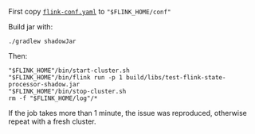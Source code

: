 First copy [`flink-conf.yaml`](flink-conf.yaml) to `"$FLINK_HOME/conf"`

Build jar with:

```shell
./gradlew shadowJar
```

Then:

```shell
"$FLINK_HOME"/bin/start-cluster.sh
"$FLINK_HOME"/bin/flink run -p 1 build/libs/test-flink-state-processor-shadow.jar
"$FLINK_HOME"/bin/stop-cluster.sh
rm -f "$FLINK_HOME/log"/*
```

If the job takes more than 1 minute,
the issue was reproduced,
otherwise repeat with a fresh cluster.
